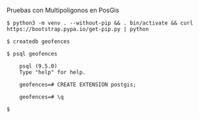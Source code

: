 Pruebas con Multipoligonos en PosGis


```
$ python3 -m venv . --without-pip && . bin/activate && curl https://bootstrap.pypa.io/get-pip.py | python

$ createdb geofences

$ psql geofences

    psql (9.5.0)
    Type "help" for help.

    geofences=# CREATE EXTENSION postgis;

    geofences=# \q

$ 

```


